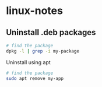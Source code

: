 # linux-notes

## Uninstall .deb packages

```bash
# find the package
dpkg -l | grep -i my-package
```

Uninstall using apt

```bash
# find the package
sudo apt remove my-app
```

